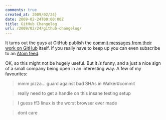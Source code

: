 ```yaml
---
comments: true
created_at: 2009/02/24}
date: 2009-02-24T00:00:00Z
title: GitHub Changelog
url: /2009/02/24/github-changelog/
---
```


It turns out the guys at GitHub publish the [commit messages from their work on GitHub](http://github.com/changelog) itself. If you really have to keep up you can even subscribe to an [Atom feed](http://github.com/changelog.atom).

OK, so this might not be hugely useful. But it *is* funny, and a just a nice sign of a small company being open in an interesting way. A few of my favourites:

> mmm pizza... guard against bad SHAs in Walker\#commit

> really need to get a handle on this insane testing setup

> I guess ff3 linux is the worst browser ever made

> dont care
